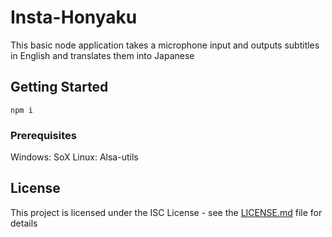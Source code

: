 # Insta-Honyaku

This basic node application takes a microphone input and outputs subtitles in English and translates them into Japanese

## Getting Started

```
npm i
```

### Prerequisites

Windows: SoX
Linux: Alsa-utils

## License

This project is licensed under the ISC License - see the [LICENSE.md](LICENSE.md) file for details
